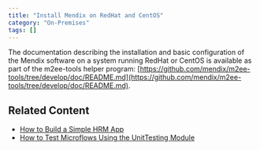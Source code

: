 ```yaml
---
title: "Install Mendix on RedHat and CentOS"
category: "On-Premises"
tags: []
---
```


The documentation describing the installation and basic configuration of the Mendix software on a system running RedHat or CentOS is available as part of the m2ee-tools helper program: [https://github.com/mendix/m2ee-tools/tree/develop/doc/README.md](https://github.com/mendix/m2ee-tools/tree/develop/doc/README.md).

## Related Content

* [How to Build a Simple HRM App](/howto/tutorials/build-a-simple-hrm-app)
* [How to Test Microflows Using the UnitTesting Module](/howto/testing/testing-microflows-using-the-unittesting-module)
